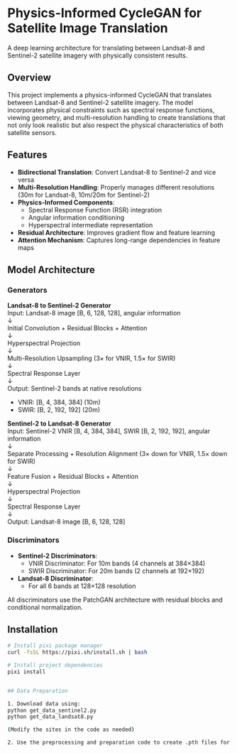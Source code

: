 # Physics-Informed CycleGAN for Satellite Image Translation

A deep learning architecture for translating between Landsat-8 and Sentinel-2 satellite imagery with physically consistent results.

## Overview

This project implements a physics-informed CycleGAN that translates between Landsat-8 and Sentinel-2 satellite imagery. The model incorporates physical constraints such as spectral response functions, viewing geometry, and multi-resolution handling to create translations that not only look realistic but also respect the physical characteristics of both satellite sensors.

## Features

- **Bidirectional Translation**: Convert Landsat-8 to Sentinel-2 and vice versa
- **Multi-Resolution Handling**: Properly manages different resolutions (30m for Landsat-8, 10m/20m for Sentinel-2)
- **Physics-Informed Components**:
  - Spectral Response Function (RSR) integration
  - Angular information conditioning
  - Hyperspectral intermediate representation
- **Residual Architecture**: Improves gradient flow and feature learning
- **Attention Mechanism**: Captures long-range dependencies in feature maps

## Model Architecture

### Generators

**Landsat-8 to Sentinel-2 Generator**  
Input: Landsat-8 image [B, 6, 128, 128], angular information  
↓  
Initial Convolution + Residual Blocks + Attention  
↓  
Hyperspectral Projection  
↓  
Multi-Resolution Upsampling (3× for VNIR, 1.5× for SWIR)  
↓  
Spectral Response Layer  
↓  
Output: Sentinel-2 bands at native resolutions  
- VNIR: [B, 4, 384, 384] (10m)  
- SWIR: [B, 2, 192, 192] (20m)  

**Sentinel-2 to Landsat-8 Generator**  
Input: Sentinel-2 VNIR [B, 4, 384, 384], SWIR [B, 2, 192, 192], angular information  
↓  
Separate Processing + Resolution Alignment (3× down for VNIR, 1.5× down for SWIR)  
↓  
Feature Fusion + Residual Blocks + Attention  
↓  
Hyperspectral Projection  
↓  
Spectral Response Layer  
↓  
Output: Landsat-8 image [B, 6, 128, 128]  

### Discriminators

- **Sentinel-2 Discriminators**:
  - VNIR Discriminator: For 10m bands (4 channels at 384×384)
  - SWIR Discriminator: For 20m bands (2 channels at 192×192)
- **Landsat-8 Discriminator**:
  - For all 6 bands at 128×128 resolution

All discriminators use the PatchGAN architecture with residual blocks and conditional normalization.

## Installation
```bash
# Install pixi package manager
curl -fsSL https://pixi.sh/install.sh | bash

# Install project dependencies
pixi install


## Data Preparation

1. Download data using:
python get_data_sentinel2.py
python get_data_landsat8.py

(Modify the sites in the code as needed)

2. Use the preprocessing and preparation code to create .pth files for train, validation, and test sets.